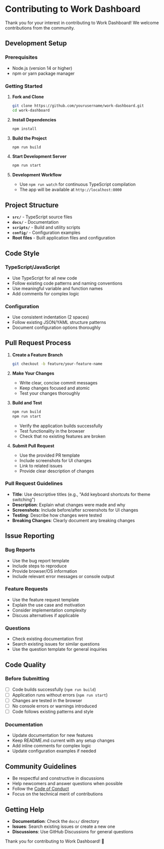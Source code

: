 # Contributing to Work Dashboard

Thank you for your interest in contributing to Work Dashboard! We welcome contributions from the community.

## Development Setup

### Prerequisites
- Node.js (version 14 or higher)
- npm or yarn package manager

### Getting Started

1. **Fork and Clone**
   ```bash
   git clone https://github.com/yourusername/work-dashboard.git
   cd work-dashboard
   ```

2. **Install Dependencies**
   ```bash
   npm install
   ```

3. **Build the Project**
   ```bash
   npm run build
   ```

4. **Start Development Server**
   ```bash
   npm run start
   ```

5. **Development Workflow**
   - Use `npm run watch` for continuous TypeScript compilation
   - The app will be available at `http://localhost:8000`

## Project Structure

- **`src/`** - TypeScript source files
- **`docs/`** - Documentation
- **`scripts/`** - Build and utility scripts
- **`config/`** - Configuration examples
- **Root files** - Built application files and configuration

## Code Style

### TypeScript/JavaScript
- Use TypeScript for all new code
- Follow existing code patterns and naming conventions
- Use meaningful variable and function names
- Add comments for complex logic

### Configuration
- Use consistent indentation (2 spaces)
- Follow existing JSON/YAML structure patterns
- Document configuration options thoroughly

## Pull Request Process

1. **Create a Feature Branch**
   ```bash
   git checkout -b feature/your-feature-name
   ```

2. **Make Your Changes**
   - Write clear, concise commit messages
   - Keep changes focused and atomic
   - Test your changes thoroughly

3. **Build and Test**
   ```bash
   npm run build
   npm run start
   ```
   - Verify the application builds successfully
   - Test functionality in the browser
   - Check that no existing features are broken

4. **Submit Pull Request**
   - Use the provided PR template
   - Include screenshots for UI changes
   - Link to related issues
   - Provide clear description of changes

### Pull Request Guidelines

- **Title**: Use descriptive titles (e.g., "Add keyboard shortcuts for theme switching")
- **Description**: Explain what changes were made and why
- **Screenshots**: Include before/after screenshots for UI changes
- **Testing**: Describe how changes were tested
- **Breaking Changes**: Clearly document any breaking changes

## Issue Reporting

### Bug Reports
- Use the bug report template
- Include steps to reproduce
- Provide browser/OS information
- Include relevant error messages or console output

### Feature Requests
- Use the feature request template
- Explain the use case and motivation
- Consider implementation complexity
- Discuss alternatives if applicable

### Questions
- Check existing documentation first
- Search existing issues for similar questions
- Use the question template for general inquiries

## Code Quality

### Before Submitting
- [ ] Code builds successfully (`npm run build`)
- [ ] Application runs without errors (`npm run start`)
- [ ] Changes are tested in the browser
- [ ] No console errors or warnings introduced
- [ ] Code follows existing patterns and style

### Documentation
- Update documentation for new features
- Keep README.md current with any setup changes
- Add inline comments for complex logic
- Update configuration examples if needed

## Community Guidelines

- Be respectful and constructive in discussions
- Help newcomers and answer questions when possible
- Follow the [Code of Conduct](CODE_OF_CONDUCT.md)
- Focus on the technical merit of contributions

## Getting Help

- **Documentation**: Check the `docs/` directory
- **Issues**: Search existing issues or create a new one
- **Discussions**: Use GitHub Discussions for general questions

Thank you for contributing to Work Dashboard! 🚀